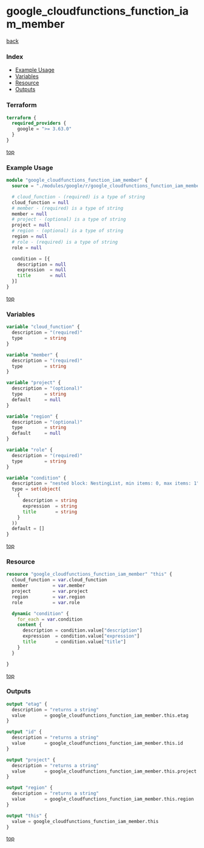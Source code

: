 # google_cloudfunctions_function_iam_member

[back](../google.md)

### Index

- [Example Usage](#example-usage)
- [Variables](#variables)
- [Resource](#resource)
- [Outputs](#outputs)

### Terraform

```terraform
terraform {
  required_providers {
    google = ">= 3.63.0"
  }
}
```

[top](#index)

### Example Usage

```terraform
module "google_cloudfunctions_function_iam_member" {
  source = "./modules/google/r/google_cloudfunctions_function_iam_member"

  # cloud_function - (required) is a type of string
  cloud_function = null
  # member - (required) is a type of string
  member = null
  # project - (optional) is a type of string
  project = null
  # region - (optional) is a type of string
  region = null
  # role - (required) is a type of string
  role = null

  condition = [{
    description = null
    expression  = null
    title       = null
  }]
}
```

[top](#index)

### Variables

```terraform
variable "cloud_function" {
  description = "(required)"
  type        = string
}

variable "member" {
  description = "(required)"
  type        = string
}

variable "project" {
  description = "(optional)"
  type        = string
  default     = null
}

variable "region" {
  description = "(optional)"
  type        = string
  default     = null
}

variable "role" {
  description = "(required)"
  type        = string
}

variable "condition" {
  description = "nested block: NestingList, min items: 0, max items: 1"
  type = set(object(
    {
      description = string
      expression  = string
      title       = string
    }
  ))
  default = []
}
```

[top](#index)

### Resource

```terraform
resource "google_cloudfunctions_function_iam_member" "this" {
  cloud_function = var.cloud_function
  member         = var.member
  project        = var.project
  region         = var.region
  role           = var.role

  dynamic "condition" {
    for_each = var.condition
    content {
      description = condition.value["description"]
      expression  = condition.value["expression"]
      title       = condition.value["title"]
    }
  }

}
```

[top](#index)

### Outputs

```terraform
output "etag" {
  description = "returns a string"
  value       = google_cloudfunctions_function_iam_member.this.etag
}

output "id" {
  description = "returns a string"
  value       = google_cloudfunctions_function_iam_member.this.id
}

output "project" {
  description = "returns a string"
  value       = google_cloudfunctions_function_iam_member.this.project
}

output "region" {
  description = "returns a string"
  value       = google_cloudfunctions_function_iam_member.this.region
}

output "this" {
  value = google_cloudfunctions_function_iam_member.this
}
```

[top](#index)